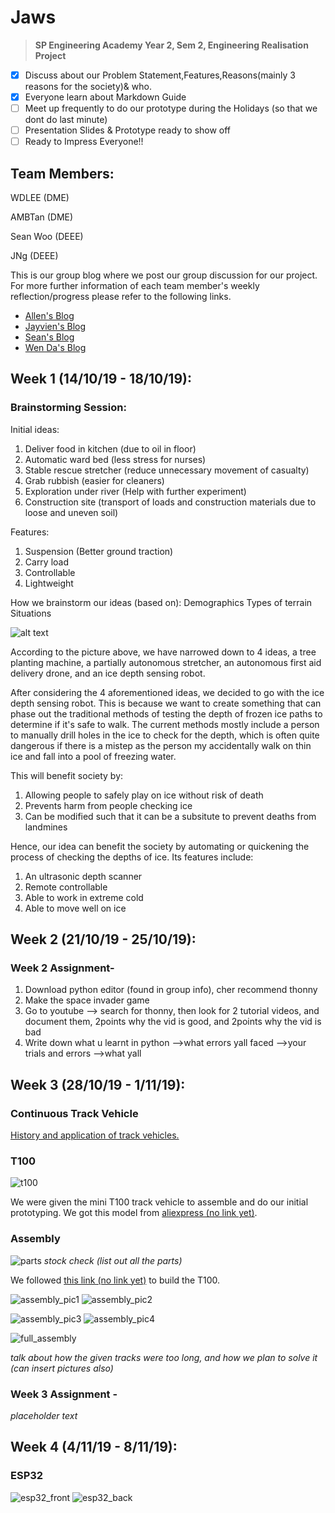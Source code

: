 # Jaws
>**SP Engineering Academy Year 2, Sem 2, Engineering Realisation Project**
- [x] Discuss about our Problem Statement,Features,Reasons(mainly 3 reasons for the society)& who.
- [x] Everyone learn about Markdown Guide
- [ ] Meet up frequently to do our prototype during the Holidays (so that we dont do last minute)
- [ ] Presentation Slides & Prototype ready to show off
- [ ] Ready to Impress Everyone!!

## Team Members:
WDLEE (DME)

AMBTan (DME)

Sean Woo (DEEE)

JNg (DEEE)

This is our group blog where we post our group discussion for our project. For more further information of each team member's weekly reflection/progress please refer to the following links.

- [Allen's Blog](https://github.com/wendahere/JAWS/blob/master/allen.md)
- [Jayvien's Blog](https://github.com/wendahere/JAWS/blob/master/Jayvien.md)
- [Sean's Blog](https://github.com/wendahere/JAWS/blob/master/Sean.md)
- [Wen Da's Blog](https://github.com/wendahere/JAWS/blob/master/wenda.md)

## Week 1 (14/10/19 - 18/10/19):
### Brainstorming Session:
Initial ideas:
1. Deliver food in kitchen (due to oil in floor)
2. Automatic ward bed (less stress for nurses)
3. Stable rescue stretcher (reduce unnecessary movement of casualty)
4. Grab rubbish (easier for cleaners)
5. Exploration under river (Help with further experiment)
6. Construction site (transport of loads and construction materials due to loose and uneven soil)

Features:
1. Suspension (Better ground traction)
2. Carry load
3. Controllable
4. Lightweight

How we brainstorm our ideas (based on): 
Demographics
Types of terrain
Situations

![alt text](https://i.imgur.com/mrkp1fu.jpg)

According to the picture above, we have narrowed down to 4 ideas, a tree planting machine, a partially autonomous stretcher, an autonomous first aid delivery drone, and an ice depth sensing robot.

After considering the 4 aforementioned ideas, we decided to go with the ice depth sensing robot. This is because we want to create something that can phase out the traditional methods of testing the depth of frozen ice paths to determine if it's safe to walk. The current methods mostly include a person to manually drill holes in the ice to check for the depth, which is often quite dangerous if there is a mistep as the person my accidentally walk on thin ice and fall into a pool of freezing water.

This will benefit society by:
1. Allowing people to safely play on ice without risk of death
2. Prevents harm from people checking ice
3. Can be modified such that it can be a subsitute to prevent deaths from landmines

Hence, our idea can benefit the society by automating or quickening the process of checking the depths of ice.
Its features include:
1. An ultrasonic depth scanner
2. Remote controllable
3. Able to work in extreme cold
4. Able to move well on ice

## Week 2 (21/10/19 - 25/10/19):  
### Week 2 Assignment-
1. Download python editor (found in group info), cher recommend thonny
2. Make the space invader game 
3. Go to youtube
--> search for thonny, then look for 2 tutorial videos, and document them, 2points why the vid is good, and 2points why the vid is bad
4. Write down what u learnt in python 
-->what errors yall faced
-->your trials and errors
-->what yall

## Week 3 (28/10/19 - 1/11/19):
### Continuous Track Vehicle
[History and application of track vehicles.](https://www.wikiwand.com/en/Continuous_track)

### T100

![t100]()

We were given the mini T100 track vehicle to assemble and do our initial prototyping. We got this model from [aliexpress (no link yet)]().

### Assembly

![parts]()
_stock check (list out all the parts)_

We followed [this link (no link yet)]() to build the T100.

![assembly_pic1]() ![assembly_pic2]()

![assembly_pic3]() ![assembly_pic4]()

![full_assembly]()

_talk about how the given tracks were too long, and how we plan to solve it (can insert pictures also)_

### Week 3 Assignment - 
_placeholder text_

## Week 4 (4/11/19 - 8/11/19):
### ESP32
![esp32_front]() ![esp32_back]()
